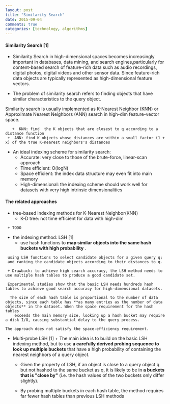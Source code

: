 ```yaml
---
layout: post
title: "Similarity Search"
date: 2015-09-04
comments: true
categories: [technology, algorithms]
---
```

#### Similarity Search [1]
   * Similarity Search in high-dimensional spaces becomes increasingly important in databases, data mining, and search engines,particularly for content-based search of feature-rich data such as audio recordings, digital photos, digital videos and other sensor data. Since feature-rich data objects are typically represented as high-dimensional feature vectors.
   
   * The problem of similarity search refers to finding objects that have similar characteristics to the query object.

   Similarity search is usually implemented as K-Nearest Neighbor (KNN) or Approximate Nearest Neighbors (ANN) search in high-dim feature-vector space.
   
       +  KNN: find  the K objects that are closest to q according to a distance function
     +  ANN: find K objects whose distances are within a small factor (1 + x) of the true K-nearest neighbors's distances
   
   * An ideal indexing scheme for similarity search:
       +   Accurate: very close to those of the brute-force, linear-scan approach
       +   Time efficient: O(logN)
       +   Space efficient: the index data structure may even fit into main memory
       +   High-dimensional:  the indexing scheme should work well for datasets with very high intrinsic
       dimensionalities

#### The related approaches
   *  tree-based indexing methods for K-Nearest Neighbor(KNN)
       +  K-D tree: not time efficient for data with high-dim
    
     + TODO
        
   *  the indexing method: LSH  [1]
       +  use hash functions to **map similar objects into the same hash buckets with high probability** .
   
     using LSH functions to select candidate objects for a given query q;
     and ranking the candidate objects according to their distances to q.
    
     + Drawback: to achieve high search accuracy, the LSH method needs to use multiple hash tables to produce a good candidate set.
     
     Experimental studies show that the basic LSH needs hundreds hash tables to achieve good search accuracy for high-dimensional datasets.
    
      The size of each hash table is proportional to the number of data objects, since each table has **as many entries as the number of data objects** in the dataset. When the space requirement for the hash tables
        exceeds the main memory size, looking up a hash bucket may require a disk I/O, causing substantial delay to the query process.
    
    The approach does not satisfy the space-efficiency requirement.
    
   * Multi-probe LSH [1]
    + The main idea is to build on the basic LSH indexing method, but to use **a carefully derived probing
       sequence to look up multiple buckets** that have a high probability of containing the nearest neighbors of a query object.
    
     + Given the property of LSH, if an object is close to a query object q but not hashed to the same bucket as q, it is likely to be in **a buckets  that is "close by"** (i.e. the hash values of the two buckets only differ slightly).
    
     + By probing multiple buckets in each hash table, the method requires far fewer hash tables than previous LSH methods